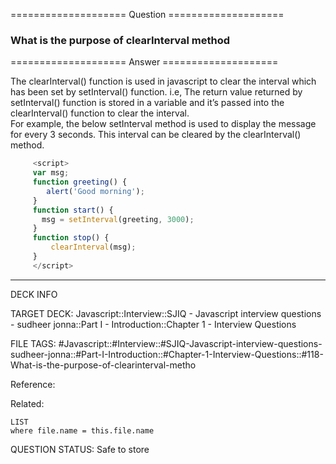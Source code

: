 ==================== Question ====================  

### What is the purpose of clearInterval method  

==================== Answer ====================  

The clearInterval() function is used in javascript to clear the interval which
has been set by setInterval() function. i.e, The return value returned by
setInterval() function is stored in a variable and it’s passed into the
clearInterval() function to clear the interval.  
For example, the below setInterval method is used to display the message for
every 3 seconds. This interval can be cleared by the clearInterval() method.

```javascript
     <script>
     var msg;
     function greeting() {
        alert('Good morning');
     }
     function start() {
       msg = setInterval(greeting, 3000);
     }
     function stop() {
         clearInterval(msg);
     }
     </script>
```

---

DECK INFO

TARGET DECK: Javascript::Interview::SJIQ - Javascript interview questions -
sudheer jonna::Part I - Introduction::Chapter 1 - Interview Questions

FILE TAGS:
#Javascript::#Interview::#SJIQ-Javascript-interview-questions-sudheer-jonna::#Part-I-Introduction::#Chapter-1-Interview-Questions::#118-What-is-the-purpose-of-clearinterval-metho

Reference:

Related:

```dataview
LIST
where file.name = this.file.name
```

QUESTION STATUS: Safe to store
